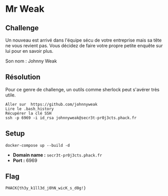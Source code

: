 # Mr Weak
## Challenge

Un nouveau est arrivé dans l'équipe sécu de votre entreprise mais sa tête ne vous revient pas. Vous décidez de faire votre propre petite enquête sur lui pour en savoir plus.

Son nom : Johnny Weak

## Résolution

Pour ce genre de challenge, un outils comme sherlock peut s'avérer très utile.

```
Aller sur  https://github.com/johnnyweak
Lire le .bash_history
Récupérer la clé SSH
ssh -p 6969 -i id_rsa johnnyweak@secr3t-pr0j3cts.phack.fr
```

## Setup

```docker-compose up --build -d```

* **Domain name :** `secr3t-pr0j3cts.phack.fr`
* **Port :** 6969

## Flag
```
PHACK{th3y_k1ll3d_j0hN_wicK_s_d0g!}
```